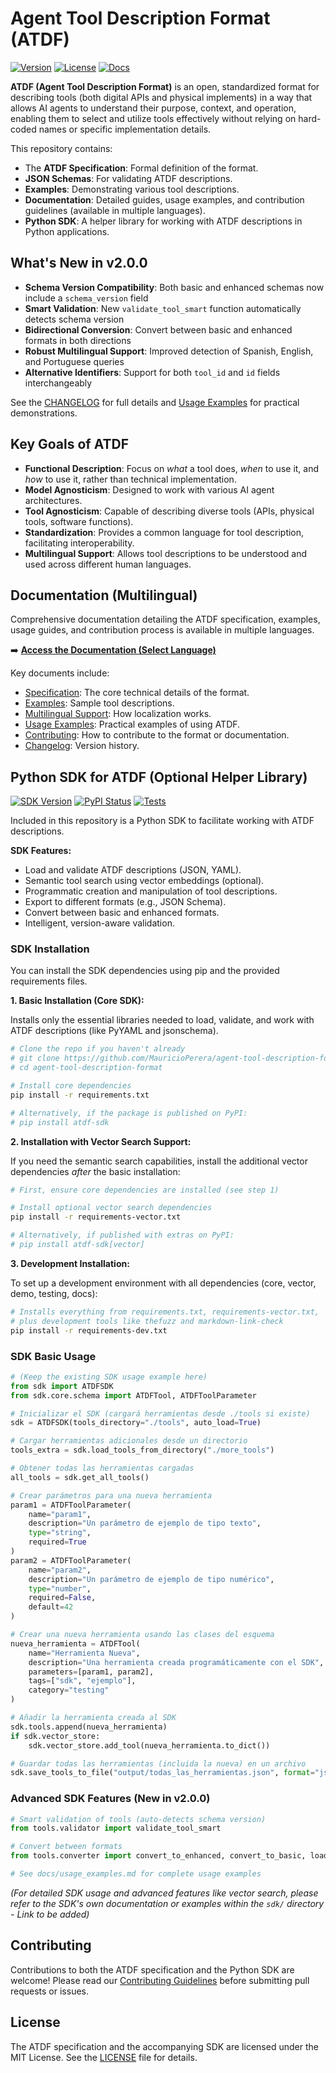 # Agent Tool Description Format (ATDF)

[![Version](https://img.shields.io/badge/ATDF_Spec-v0.2.0-blue)](docs/specification.md)
[![License](https://img.shields.io/badge/license-MIT-green)](LICENSE)
[![Docs](https://img.shields.io/badge/docs-multilingual-orange)](docs/index.md)

**ATDF (Agent Tool Description Format)** is an open, standardized format for describing tools (both digital APIs and physical implements) in a way that allows AI agents to understand their purpose, context, and operation, enabling them to select and utilize tools effectively without relying on hard-coded names or specific implementation details.

This repository contains:

*   The **ATDF Specification**: Formal definition of the format.
*   **JSON Schemas**: For validating ATDF descriptions.
*   **Examples**: Demonstrating various tool descriptions.
*   **Documentation**: Detailed guides, usage examples, and contribution guidelines (available in multiple languages).
*   **Python SDK**: A helper library for working with ATDF descriptions in Python applications.

## What's New in v2.0.0

- **Schema Version Compatibility**: Both basic and enhanced schemas now include a `schema_version` field
- **Smart Validation**: New `validate_tool_smart` function automatically detects schema version
- **Bidirectional Conversion**: Convert between basic and enhanced formats in both directions
- **Robust Multilingual Support**: Improved detection of Spanish, English, and Portuguese queries
- **Alternative Identifiers**: Support for both `tool_id` and `id` fields interchangeably

See the [CHANGELOG](CHANGELOG.md) for full details and [Usage Examples](docs/usage_examples.md) for practical demonstrations.

## Key Goals of ATDF

*   **Functional Description**: Focus on *what* a tool does, *when* to use it, and *how* to use it, rather than technical implementation.
*   **Model Agnosticism**: Designed to work with various AI agent architectures.
*   **Tool Agnosticism**: Capable of describing diverse tools (APIs, physical tools, software functions).
*   **Standardization**: Provides a common language for tool description, facilitating interoperability.
*   **Multilingual Support**: Allows tool descriptions to be understood and used across different human languages.

## Documentation (Multilingual)

Comprehensive documentation detailing the ATDF specification, examples, usage guides, and contribution process is available in multiple languages.

➡️ **[Access the Documentation (Select Language)](docs/index.md)**

Key documents include:

*   [Specification](docs/specification.md): The core technical details of the format.
*   [Examples](docs/examples.md): Sample tool descriptions.
*   [Multilingual Support](docs/multilingual.md): How localization works.
*   [Usage Examples](docs/usage_examples.md): Practical examples of using ATDF.
*   [Contributing](docs/contributing.md): How to contribute to the format or documentation.
*   [Changelog](CHANGELOG.md): Version history.

## Python SDK for ATDF (Optional Helper Library)

[![SDK Version](https://img.shields.io/badge/SDK_Version-0.3.0-blue)](sdk/)
[![PyPI Status](https://img.shields.io/pypi/v/atdf-sdk.svg)](https://pypi.org/project/atdf-sdk/) <!-- Placeholder -->
[![Tests](https://img.shields.io/badge/tests-passing-brightgreen)](https://github.com/MauricioPerera/agent-tool-description-format/actions) <!-- Assumes CI setup -->

Included in this repository is a Python SDK to facilitate working with ATDF descriptions.

**SDK Features:**

*   Load and validate ATDF descriptions (JSON, YAML).
*   Semantic tool search using vector embeddings (optional).
*   Programmatic creation and manipulation of tool descriptions.
*   Export to different formats (e.g., JSON Schema).
*   Convert between basic and enhanced formats.
*   Intelligent, version-aware validation.

### SDK Installation

You can install the SDK dependencies using pip and the provided requirements files.

**1. Basic Installation (Core SDK):**

Installs only the essential libraries needed to load, validate, and work with ATDF descriptions (like PyYAML and jsonschema).

```bash
# Clone the repo if you haven't already
# git clone https://github.com/MauricioPerera/agent-tool-description-format.git
# cd agent-tool-description-format

# Install core dependencies
pip install -r requirements.txt

# Alternatively, if the package is published on PyPI:
# pip install atdf-sdk 
```

**2. Installation with Vector Search Support:**

If you need the semantic search capabilities, install the additional vector dependencies *after* the basic installation:

```bash
# First, ensure core dependencies are installed (see step 1)

# Install optional vector search dependencies
pip install -r requirements-vector.txt

# Alternatively, if published with extras on PyPI:
# pip install atdf-sdk[vector]
```

**3. Development Installation:**

To set up a development environment with all dependencies (core, vector, demo, testing, docs):

```bash
# Installs everything from requirements.txt, requirements-vector.txt, 
# plus development tools like thefuzz and markdown-link-check
pip install -r requirements-dev.txt
```

### SDK Basic Usage

```python
# (Keep the existing SDK usage example here)
from sdk import ATDFSDK
from sdk.core.schema import ATDFTool, ATDFToolParameter

# Inicializar el SDK (cargará herramientas desde ./tools si existe)
sdk = ATDFSDK(tools_directory="./tools", auto_load=True)

# Cargar herramientas adicionales desde un directorio
tools_extra = sdk.load_tools_from_directory("./more_tools")

# Obtener todas las herramientas cargadas
all_tools = sdk.get_all_tools()

# Crear parámetros para una nueva herramienta
param1 = ATDFToolParameter(
    name="param1",
    description="Un parámetro de ejemplo de tipo texto",
    type="string",
    required=True
)
param2 = ATDFToolParameter(
    name="param2",
    description="Un parámetro de ejemplo de tipo numérico",
    type="number",
    required=False,
    default=42
)

# Crear una nueva herramienta usando las clases del esquema
nueva_herramienta = ATDFTool(
    name="Herramienta Nueva",
    description="Una herramienta creada programáticamente con el SDK",
    parameters=[param1, param2],
    tags=["sdk", "ejemplo"],
    category="testing"
)

# Añadir la herramienta creada al SDK
sdk.tools.append(nueva_herramienta)
if sdk.vector_store:
    sdk.vector_store.add_tool(nueva_herramienta.to_dict())

# Guardar todas las herramientas (incluida la nueva) en un archivo
sdk.save_tools_to_file("output/todas_las_herramientas.json", format="json")
```

### Advanced SDK Features (New in v2.0.0)

```python
# Smart validation of tools (auto-detects schema version)
from tools.validator import validate_tool_smart

# Convert between formats
from tools.converter import convert_to_enhanced, convert_to_basic, load_tool, save_tool

# See docs/usage_examples.md for complete usage examples
```

*(For detailed SDK usage and advanced features like vector search, please refer to the SDK's own documentation or examples within the `sdk/` directory - Link to be added)*

## Contributing

Contributions to both the ATDF specification and the Python SDK are welcome! Please read our [Contributing Guidelines](docs/contributing.md) before submitting pull requests or issues.

## License

The ATDF specification and the accompanying SDK are licensed under the MIT License. See the [LICENSE](LICENSE) file for details.

